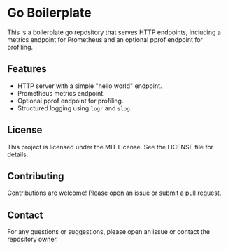 # Go Boilerplate

This is a boilerplate go repository that serves HTTP endpoints, including a metrics endpoint for Prometheus and an optional pprof endpoint for profiling.

## Features

- HTTP server with a simple "hello world" endpoint.
- Prometheus metrics endpoint.
- Optional pprof endpoint for profiling.
- Structured logging using `logr` and `slog`.

## License

This project is licensed under the MIT License. See the LICENSE file for details.

## Contributing

Contributions are welcome! Please open an issue or submit a pull request.

## Contact

For any questions or suggestions, please open an issue or contact the repository owner.
